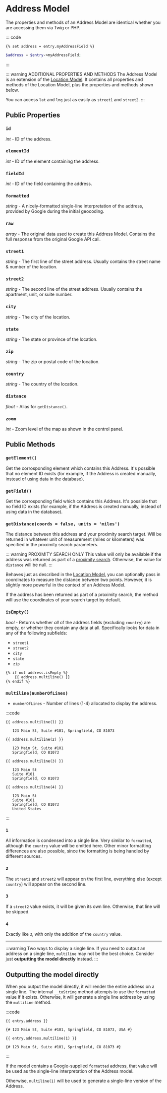 # Address Model

The properties and methods of an Address Model are identical whether you are accessing them via Twig or PHP.

::: code
```twig
{% set address = entry.myAddressField %}
```
```php
$address = $entry->myAddressField;
```
:::

::: warning ADDITIONAL PROPERTIES AND METHODS
The Address Model is an extension of the [Location Model](/models/location-model/). It contains all properties and methods of the Location Model, plus the properties and methods shown below.

You can access `lat` and `lng` just as easily as `street1` and `street2`.
:::

## Public Properties

### `id`

_int_ - ID of the address.

### `elementId`

_int_ - ID of the element containing the address.

### `fieldId`

_int_ - ID of the field containing the address.

### `formatted`

_string_ - A nicely-formatted single-line interpretation of the address, provided by Google during the initial geocoding.

### `raw`

_array_ - The original data used to create this Address Model. Contains the full response from the original Google API call.

### `street1`

_string_ - The first line of the street address. Usually contains the street name & number of the location.

### `street2`

_string_ - The second line of the street address. Usually contains the apartment, unit, or suite number.

### `city`

_string_ - The city of the location.

### `state`

_string_ - The state or province of the location.

### `zip`

_string_ - The zip or postal code of the location.

### `country`

_string_ - The country of the location.

### `distance`

_float_ - Alias for `getDistance()`.

### `zoom`

_int_ - Zoom level of the map as shown in the control panel.

## Public Methods

### `getElement()`

Get the corrosponding element which contains this Address. It's possible that no element ID exists (for example, if the Address is created manually, instead of using data in the database).

### `getField()`

Get the corrosponding field which contains this Address. It's possible that no field ID exists (for example, if the Address is created manually, instead of using data in the database).

### `getDistance(coords = false, units = 'miles')`

The distance between this address and your proximity search target. Will be returned in whatever unit of measurement (miles or kilometers) was specified in the proximity search parameters.

::: warning PROXIMITY SEARCH ONLY
This value will only be available if the address was returned as part of a [proximity search](/proximity-search/). Otherwise, the value for `distance` will be null.
:::

Behaves just as described in the [Location Model](/models/location-model/#getdistance-coords-units-mi), you can optionally pass in coordinates to measure the distance between two points. However, it is slightly more powerful in the context of an Address Model.

If the address has been returned as part of a proximity search, the method will use the coordinates of your search target by default.

### `isEmpty()`

_bool_ - Returns whether _all_ of the address fields (excluding `country`) are empty, or whether they contain any data at all. Specifically looks for data in any of the following subfields:

 - `street1`
 - `street2`
 - `city`
 - `state`
 - `zip`

```twig
{% if not address.isEmpty %}
    {{ address.multiline() }}
{% endif %}
```

### `multiline(numberOfLines)`

- `numberOfLines` - Number of lines (1-4) allocated to display the address.

:::code
```twig 1
{{ address.multiline(1) }}

   123 Main St, Suite #101, Springfield, CO 81073
```
```twig 2
{{ address.multiline(2) }}

   123 Main St, Suite #101
   Springfield, CO 81073
```
```twig 3
{{ address.multiline(3) }}

   123 Main St
   Suite #101
   Springfield, CO 81073
```
```twig 4
{{ address.multiline(4) }}

   123 Main St
   Suite #101
   Springfield, CO 81073
   United States
```
:::

### `1`

All information is condensed into a single line. Very similar to `formatted`, although the `country` value will be omitted here. Other minor formatting differences are also possible, since the formatting is being handled by different sources.

### `2`

The `street1` and `street2` will appear on the first line, everything else (except `country`) will appear on the second line.

### `3`

If a `street2` value exists, it will be given its own line. Otherwise, that line will be skipped.

### `4`

Exactly like `3`, with only the addition of the `country` value.

<hr>

:::warning Two ways to display a single line.
If you need to output an address on a single line, `multiline` may not be the best choice. Consider just **outputting the model directly** instead.
:::

## Outputting the model directly

When you output the model directly, it will render the entire address on a single line. The internal `__toString` method attempts to use the `formatted` value if it exists. Otherwise, it will generate a single line address by using the `multiline` method.

:::code
```twig By outputting directly
{{ entry.address }}

{# 123 Main St, Suite #101, Springfield, CO 81073, USA #}
```
```twig By using multiline
{{ entry.address.multiline(1) }}

{# 123 Main St, Suite #101, Springfield, CO 81073 #}
```
:::

If the model contains a Google-supplied `formatted` address, that value will be used as the single-line interpretation of the Address model.

Otherwise, `multiline(1)` will be used to generate a single-line version of the Address.
